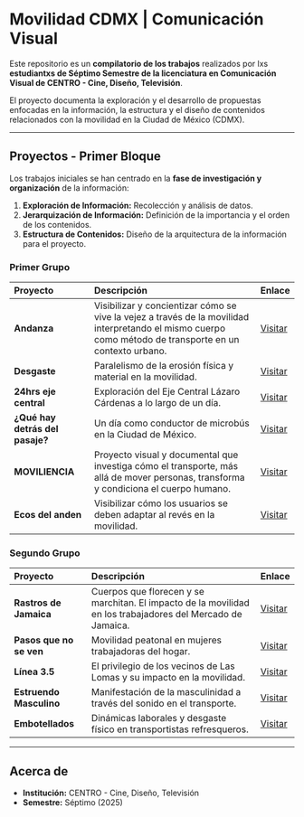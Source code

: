 # Movilidad CDMX | Comunicación Visual

Este repositorio es un **compilatorio de los trabajos** realizados por lxs **estudiantxs de Séptimo Semestre de la licenciatura en Comunicación Visual de CENTRO - Cine, Diseño, Televisión**.

El proyecto documenta la exploración y el desarrollo de propuestas enfocadas en la información, la estructura y el diseño de contenidos relacionados con la movilidad en la Ciudad de México (CDMX).

---

## Proyectos - Primer Bloque

Los trabajos iniciales se han centrado en la **fase de investigación y organización** de la información:

1.  **Exploración de Información:** Recolección y análisis de datos.
2.  **Jerarquización de Información:** Definición de la importancia y el orden de los contenidos.
3.  **Estructura de Contenidos:** Diseño de la arquitectura de la información para el proyecto.

### Primer Grupo
| Proyecto | Descripción | Enlace |
| :--- | :--- | :--- |
| **Andanza** | Visibilizar y concientizar cómo se vive la vejez a través de la movilidad interpretando el mismo cuerpo como método de transporte en un contexto urbano. | [Visitar](https://mariasv1.github.io/andanza/) |
| **Desgaste** | Paralelismo de la erosión física y material en la movilidad. | [Visitar](https://ximenitagarces.github.io/desgaste2.0/) |
| **24hrs eje central** | Exploración del Eje Central Lázaro Cárdenas a lo largo de un día. | [Visitar](https://nikysol.github.io/24hrs_eclc/) |
| **¿Qué hay detrás del pasaje?** | Un día como conductor de microbús en la Ciudad de México. | [Visitar](https://jannetmann.github.io/que.hay.detras.del.pasaje/) |
| **MOVILIENCIA** | Proyecto visual y documental que investiga cómo el transporte, más allá de mover personas, transforma y condiciona el cuerpo humano. | [Visitar](https://lalogutierrez-mx.github.io/MOVILIENCIA/) |
| **Ecos del anden** | Visibilizar cómo los usuarios se deben adaptar al revés en la movilidad. | [Visitar](https://rhernandezgar-code.github.io/Ecosdelanden/) |

### Segundo Grupo

| Proyecto | Descripción | Enlace |
| :--- | :--- | :--- |
| **Rastros de Jamaica** | Cuerpos que florecen y se marchitan. El impacto de la movilidad en los trabajadores del Mercado de Jamaica. | [Visitar](https://rtrevino72.github.io/Rastros-de-Jamaica/) |
| **Pasos que no se ven** | Movilidad peatonal en mujeres trabajadoras del hogar. | [Visitar](https://amaiasuarezz.github.io/pasos-que-no-se-ven) |
| **Línea 3.5** | El privilegio de los vecinos de Las Lomas y su impacto en la movilidad. | [Visitar](https://palomaarrs.github.io/linea3.5/) |
| **Estruendo Masculino** | Manifestación de la masculinidad a través del sonido en el transporte. | [Visitar](https://fridalebo.github.io/EstruendoMasculino/) |
| **Embotellados** | Dinámicas laborales y desgaste físico en transportistas refresqueros. | [Visitar](https://reginafere.github.io/EMBOTELLADOS/) |

---

## Acerca de

* **Institución:** CENTRO - Cine, Diseño, Televisión
* **Semestre:** Séptimo (2025)